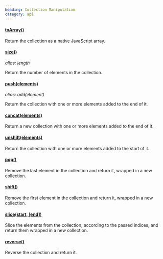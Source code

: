 ```yaml
--- 
heading: Collection Manipulation
category: api
---
```


#### [toArray()](/api/toArray/)

Return the collection as a native JavaScript array.

#### [size()](/api/size/)
_alias: length_

Return the number of elements in the collection.

#### [push(elements)](/api/push/)
_alias: add(element)_

Return the collection with one or more elements added to the end of it.

#### [concat(elements)](/api/concat/)

Return a new collection with one or more elements added to the end of it.

#### [unshift(elements)](/api/unshift/)

Return the collection with one or more elements added to the start of it.

#### [pop()](/api/pop/)

Remove the last element in the collection and return it, wrapped in a new collection.

#### [shift()](/api/shift/)

Remove the first element in the collection and return it, wrapped in a new collection.

#### [slice(start, [end])](/api/slice/)

Slice the elements from the collection, according to the passed indices, and return them wrapped in a new collection.

#### [reverse()](/api/reverse/)

Reverse the collection and return it.
